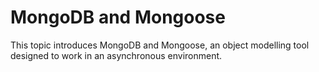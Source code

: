 # MongoDB and Mongoose
This topic introduces MongoDB and Mongoose, an object modelling tool designed to work in an asynchronous environment.